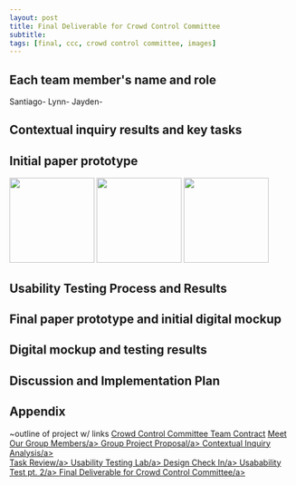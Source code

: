 ```yaml
---
layout: post
title: Final Deliverable for Crowd Control Committee
subtitle: 
tags: [final, ccc, crowd control committee, images]
---
```


## Each team member's name and role
Santiago- 
Lynn-
Jayden-

## Contextual inquiry results and key tasks

## Initial paper prototype
 <img src="https://user-images.githubusercontent.com/90795393/160909179-26d7530e-ea1b-4dcf-8313-1b4bffa14f2e.JPG" alt="" width="150"/> 
    
 <img src="https://user-images.githubusercontent.com/90795393/160909191-87b29674-8cda-4042-9d49-c60002365f08.JPG" alt="" width="150"/>
    
  <img src="https://user-images.githubusercontent.com/90795393/160909201-ea371e4d-877f-479d-a31a-29f0a9a35e36.JPG" alt="" width="150"/>




## Usability Testing Process and Results

## Final paper prototype and initial digital mockup 

## Digital mockup and testing results

## Discussion and Implementation Plan

## Appendix
~outline of project w/ links
<a href="https://nedyajhoracemann.github.io/crowdcontrolsite/2021-11-02-Group-Contract/">Crowd Control Committee Team Contract</a>
<a href="https://nedyajhoracemann.github.io/crowdcontrolsite/2021-12-02-Group-Members/">Meet Our Group Members/a>
 <a href="https://nedyajhoracemann.github.io/crowdcontrolsite/2021-12-04-Group-Project-Proposal/">Group Project Proposal/a>
 <a href="https://nedyajhoracemann.github.io/crowdcontrolsite/2021-12-10-Contextual-Inquiry-Analysis/">Contextual Inquiry Analysis/a>  
 <a href="https://nedyajhoracemann.github.io/crowdcontrolsite/2022-01-24-Task-Review/">Task Review/a>
 <a href="https://nedyajhoracemann.github.io/crowdcontrolsite/2022-02-03-Usability-Testing-Lab/">Usability Testing Lab/a>
<a href="https://nedyajhoracemann.github.io/crowdcontrolsite/2022-02-14-Design-Check-In/">Design Check In/a>
<a href="https://nedyajhoracemann.github.io/crowdcontrolsite/2022-04-05-Usability-Testing/">Usabability Test pt. 2/a>
<a href="https://nedyajhoracemann.github.io/crowdcontrolsite/2022-05-19-Final-Deliverable/">Final Deliverable for Crowd Control Committee/a>
              
